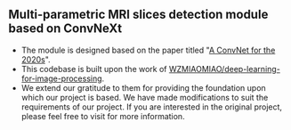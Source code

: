 ## Multi-parametric MRI slices detection module based on ConvNeXt
- The module is designed based on the paper titled "[A ConvNet for the 2020s](https://arxiv.org/pdf/2201.03545.pdf)".  
- This codebase is built upon the work of [WZMIAOMIAO/deep-learning-for-image-processing](https://github.com/WZMIAOMIAO/deep-learning-for-image-processing/tree/master/pytorch_classification/ConvNeXt). 
- We extend our gratitude to them for providing the foundation upon which our project is based. We have made modifications to suit the requirements of our project. If you are interested in the original project, please feel free to visit for more information.
